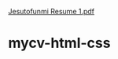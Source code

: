 [Jesutofunmi Resume 1.pdf](https://github.com/Bethpen/mycv-html-css/files/6421635/Jesutofunmi.Resume.1.pdf)

# mycv-html-css
